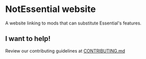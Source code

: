 # NotEssential website

A website linking to mods that can substitute Essential's features.

## I want to help!

Review our contributing guidelines at [CONTRIBUTING.md](./CONTRIBUTING.md)